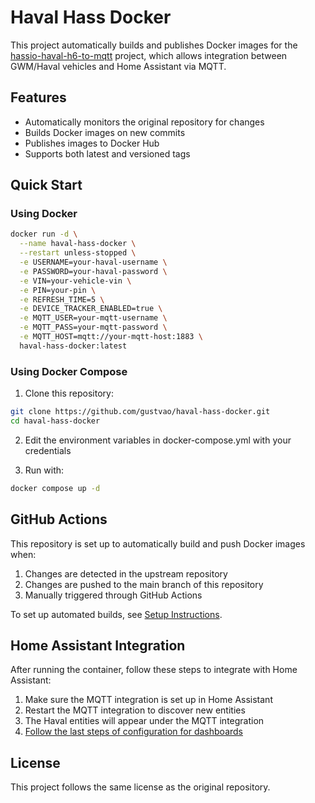 # Haval Hass Docker

This project automatically builds and publishes Docker images for the [hassio-haval-h6-to-mqtt](https://github.com/havaleiros/hassio-haval-h6-to-mqtt) project, which allows integration between GWM/Haval vehicles and Home Assistant via MQTT.

## Features

- Automatically monitors the original repository for changes
- Builds Docker images on new commits
- Publishes images to Docker Hub
- Supports both latest and versioned tags

## Quick Start

### Using Docker

```bash
docker run -d \
  --name haval-hass-docker \
  --restart unless-stopped \
  -e USERNAME=your-haval-username \
  -e PASSWORD=your-haval-password \
  -e VIN=your-vehicle-vin \
  -e PIN=your-pin \
  -e REFRESH_TIME=5 \
  -e DEVICE_TRACKER_ENABLED=true \
  -e MQTT_USER=your-mqtt-username \
  -e MQTT_PASS=your-mqtt-password \
  -e MQTT_HOST=mqtt://your-mqtt-host:1883 \
  haval-hass-docker:latest
```

### Using Docker Compose

1. Clone this repository:
```bash
git clone https://github.com/gustvao/haval-hass-docker.git
cd haval-hass-docker
```

2. Edit the environment variables in docker-compose.yml with your credentials

3. Run with:
```bash
docker compose up -d
```

## GitHub Actions

This repository is set up to automatically build and push Docker images when:

1. Changes are detected in the upstream repository
2. Changes are pushed to the main branch of this repository
3. Manually triggered through GitHub Actions

To set up automated builds, see [Setup Instructions](.github/SETUP.md).

## Home Assistant Integration

After running the container, follow these steps to integrate with Home Assistant:

1. Make sure the MQTT integration is set up in Home Assistant
2. Restart the MQTT integration to discover new entities
3. The Haval entities will appear under the MQTT integration
4. [Follow the last steps of configuration for dashboards](https://github.com/havaleiros/hassio-haval-h6-to-mqtt/tree/main/haval-h6-mqtt#configurar-um-novo-dashboard-em-seu-home-assistant)

## License

This project follows the same license as the original repository. 